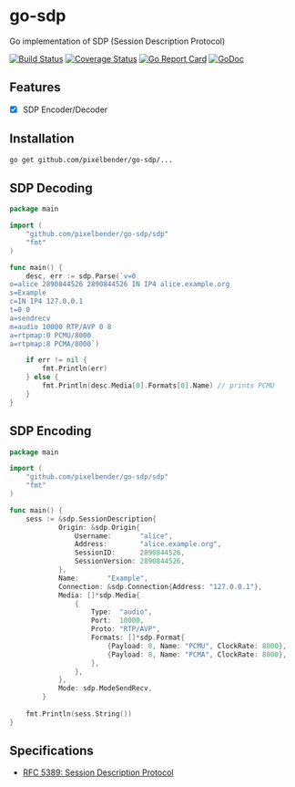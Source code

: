 # go-sdp

Go implementation of SDP (Session Description Protocol)

[![Build Status](https://travis-ci.org/pixelbender/go-sdp.svg)](https://travis-ci.org/pixelbender/go-sdp)
[![Coverage Status](https://coveralls.io/repos/github/pixelbender/go-sdp/badge.svg?branch=master)](https://coveralls.io/github/pixelbender/go-sdp?branch=master)
[![Go Report Card](https://goreportcard.com/badge/github.com/pixelbender/go-sdp)](https://goreportcard.com/report/github.com/pixelbender/go-sdp)
[![GoDoc](https://godoc.org/github.com/pixelbender/go-sdp?status.svg)](https://godoc.org/github.com/pixelbender/go-sdp)

## Features

- [x] SDP Encoder/Decoder

## Installation

```sh
go get github.com/pixelbender/go-sdp/...
```

## SDP Decoding

```go
package main

import (
	"github.com/pixelbender/go-sdp/sdp"
	"fmt"
)

func main() {
	desc, err := sdp.Parse(`v=0
o=alice 2890844526 2890844526 IN IP4 alice.example.org
s=Example
c=IN IP4 127.0.0.1
t=0 0
a=sendrecv
m=audio 10000 RTP/AVP 0 8
a=rtpmap:0 PCMU/8000
a=rtpmap:8 PCMA/8000`)

	if err != nil {
		fmt.Println(err)
	} else {
		fmt.Println(desc.Media[0].Formats[0].Name) // prints PCMU
	}
}
```

## SDP Encoding

```go
package main

import (
	"github.com/pixelbender/go-sdp/sdp"
	"fmt"
)

func main() {
	sess := &sdp.SessionDescription{
    		Origin: &sdp.Origin{
    			Username:       "alice",
    			Address:        "alice.example.org",
    			SessionID:      2890844526,
    			SessionVersion: 2890844526,
    		},
    		Name:       "Example",
    		Connection: &sdp.Connection{Address: "127.0.0.1"},
    		Media: []*sdp.Media{
    			{
    				Type:  "audio",
    				Port:  10000,
    				Proto: "RTP/AVP",
    				Formats: []*sdp.Format{
    					{Payload: 0, Name: "PCMU", ClockRate: 8000},
    					{Payload: 8, Name: "PCMA", ClockRate: 8000},
    				},
    			},
    		},
    		Mode: sdp.ModeSendRecv,
    	}
    	
	fmt.Println(sess.String())
}
```

## Specifications

- [RFC 5389: Session Description Protocol](https://tools.ietf.org/html/rfc4566)
